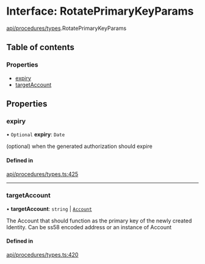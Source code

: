 # Interface: RotatePrimaryKeyParams

[api/procedures/types](../wiki/api.procedures.types).RotatePrimaryKeyParams

## Table of contents

### Properties

- [expiry](../wiki/api.procedures.types.RotatePrimaryKeyParams#expiry)
- [targetAccount](../wiki/api.procedures.types.RotatePrimaryKeyParams#targetaccount)

## Properties

### expiry

• `Optional` **expiry**: `Date`

(optional) when the generated authorization should expire

#### Defined in

[api/procedures/types.ts:425](https://github.com/PolymeshAssociation/polymesh-sdk/blob/07b115c8/src/api/procedures/types.ts#L425)

___

### targetAccount

• **targetAccount**: `string` \| [`Account`](../wiki/api.entities.Account.Account)

The Account that should function as the primary key of the newly created Identity. Can be ss58 encoded address or an instance of Account

#### Defined in

[api/procedures/types.ts:420](https://github.com/PolymeshAssociation/polymesh-sdk/blob/07b115c8/src/api/procedures/types.ts#L420)

